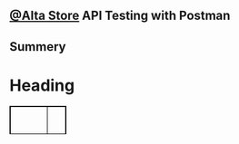 ## [@Alta Store](https://app.swaggerhub.com/apis/codecrafting/nabati-eds/v1#/auth) API Testing with Postman

## Summery

<html>
   <head>
      <style>
         table, th, td {
            border: 1px solid black;
            width: 100px;
            height: 50px;
         }
      </style>
   </head>

   <body>
      <h1>Heading</h1>
      <table>
         <tr>
            <th colspan="2"></th>
            <th></th>
         </tr>
         <tr>
            <td></td>
            <td></td>
            <td rowspan="2"></td>
         </tr>
         <tr>
            <td></td>
            <td></td>
         </tr>
      </table>
   </body>
</html>
